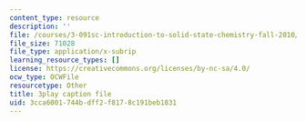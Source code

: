 ```yaml
---
content_type: resource
description: ''
file: /courses/3-091sc-introduction-to-solid-state-chemistry-fall-2010/3cca6001744bdff2f8178c191beb1831_kB2Ue4Fip2c.srt
file_size: 71028
file_type: application/x-subrip
learning_resource_types: []
license: https://creativecommons.org/licenses/by-nc-sa/4.0/
ocw_type: OCWFile
resourcetype: Other
title: 3play caption file
uid: 3cca6001-744b-dff2-f817-8c191beb1831
---
```

